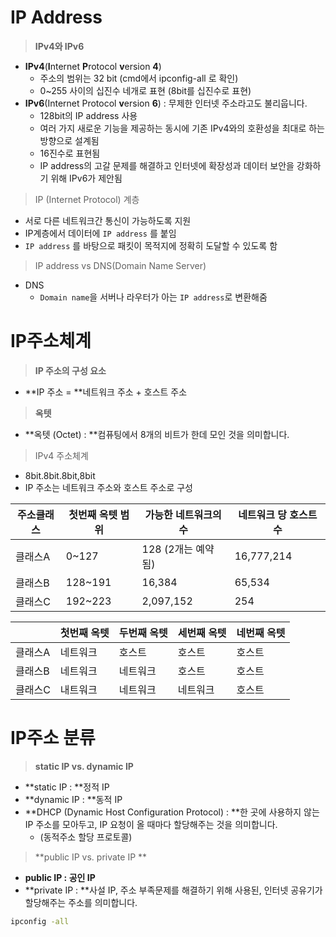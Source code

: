 # IP Address

> **IPv4와 IPv6**

- **IPv4**(**I**nternet **P**rotocol **v**ersion **4**) 
  - 주소의 범위는 32 bit (cmd에서 ipconfig-all 로 확인)
  - 0~255 사이의 십진수 네개로 표현 (8bit를 십진수로 표현)
- **IPv6**(Internet Protocol **v**ersion **6**) : 무제한 인터넷 주소라고도 불리웁니다. 
  - 128bit의 IP address 사용
  - 여러 가지 새로운 기능을 제공하는 동시에 기존 IPv4와의 호환성을 최대로 하는 방향으로 설계됨
  - 16진수로 표현됨
  - IP address의 고갈 문제를 해결하고 인터넷에 확장성과 데이터 보안을 강화하기 위해 IPv6가 제안됨

> IP (Internet Protocol) 계층

- 서로 다른 네트워크간 통신이 가능하도록 지원
- IP계층에서 데이터에 `IP address` 를 붙임
- `IP address` 를 바탕으로 패킷이 목적지에 정확히 도달할 수 있도록 함

> IP address vs DNS(Domain Name Server)

- DNS
  - `Domain name`을 서버나 라우터가 아는 `IP address`로 변환해줌

# IP주소체계

> **IP 주소의 구성 요소**

- **IP 주소 = **네트워크 주소 + 호스트 주소

> **옥텟**

- **옥텟 (Octet) : **컴퓨팅에서 8개의 비트가 한데 모인 것을 의미합니다. 

> IPv4 주소체계

- 8bit.8bit.8bit,8bit
- IP 주소는 네트워크 주소와 호스트 주소로 구성

| 주소클래스 | 첫번째 옥텟 범위 | 가능한 네트워크의 수   | 네트워크 당 호스트 수 |
| ----- | --------- | ------------- | ------------ |
| 클래스A  | 0~127     | 128 (2개는 예약됨) | 16,777,214   |
| 클래스B  | 128~191   | 16,384        | 65,534       |
| 클래스C  | 192~223   | 2,097,152     | 254          |

|      | 첫번째 옥텟 | 두번째 옥텟 | 세번째 옥텟 | 네번째 옥텟 |
| ---- | ------ | ------ | ------ | ------ |
| 클래스A | 네트워크   | 호스트    | 호스트    | 호스트    |
| 클래스B | 네트워크   | 네트워크   | 호스트    | 호스트    |
| 클래스C | 내트워크   | 네트워크   | 네트워크   | 호스트    |

# IP주소 분류

> **static IP vs. dynamic IP**

- **static IP : **정적 IP
- **dynamic IP : **동적 IP
- **DHCP (Dynamic Host Configuration Protocol) : **한 곳에 사용하지 않는 IP 주소를 모아두고, IP 요청이 올 때마다 할당해주는 것을 의미합니다. 
  - (동적주소 할당 프로토콜)

> **public IP vs. private IP **

- **public IP : **공인 IP****
- **private IP : **사설 IP, 주소 부족문제를 해결하기 위해 사용된, 인터넷 공유기가 할당해주는 주소를 의미합니다. 

```cmd
ipconfig -all
```

